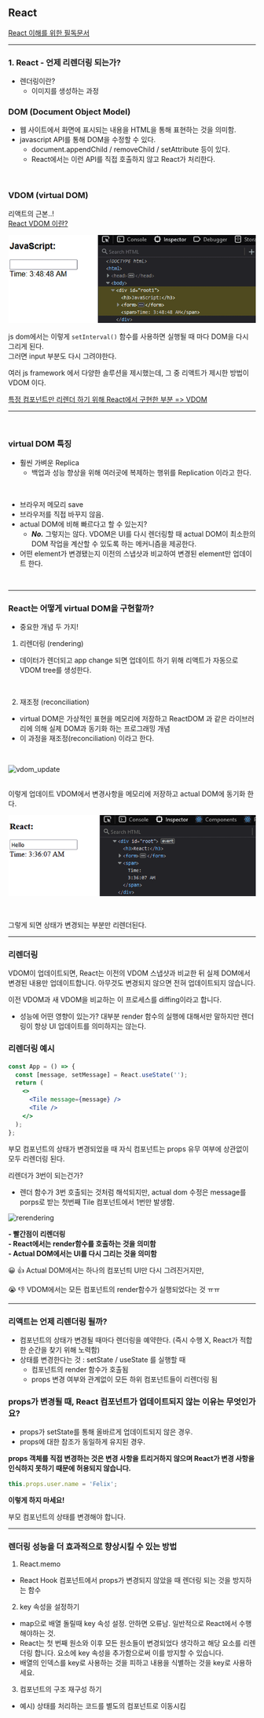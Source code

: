 ## React

[React 이해를 위한 필독문서](https://overreacted.io/ko/react-as-a-ui-runtime/)

---

### 1. React - 언제 리렌더링 되는가?

- 렌더링이란?
  - 이미지를 생성하는 과정

### <strong>DOM (Document Object Model)</strong>

- 웹 사이트에서 화면에 표시되는 내용을 HTML을 통해 표현하는 것을 의미함.
- javascript API를 통해 DOM을 수정할 수 있다.
  - document.appendChild / removeChild / setAttribute 등이 있다.
  - React에서는 이런 API를 직접 호출하지 않고 React가 처리한다.

</br>

### <strong>VDOM (virtual DOM)</strong>

리액트의 근본..! </br>
[React VDOM 이란?](https://blog.logrocket.com/virtual-dom-react/) </br>

![rerender](./rerender.gif)</br>

js dom에서는 이렇게 `setInterval()` 함수를 사용하면 실행될 때 마다 DOM을 다시 그리게 된다. </br>
그러면 input 부분도 다시 그려야한다.</br>

여러 js framework 에서 다양한 솔루션을 제시했는데, 그 중 리액트가 제시한 방법이 VDOM 이다. </br>

<u>특정 컴포넌트만 리렌더 하기 위해 React에서 구현한 부분 => VDOM</u> </br>

---
</br>

### virtual DOM 특징

- 훨씬 가벼운 Replica
  - 백업과 성능 향상을 위해 여러곳에 복제하는 행위를 Replication 이라고 한다.

</br>

- 브라우저 메모리 save
- 브라우저를 직접 바꾸지 않음.
- actual DOM에 비해 빠르다고 할 수 있는지?
  - **_No._** 그렇지는 않다. VDOM은 UI를 다시 렌더링할 때 actual DOM이 최소한의 DOM 작업을 계산할 수 있도록 하는 메커니즘을 제공한다.
- 어떤 element가 변경됐는지 이전의 스냅샷과 비교하여 변경된 element만 업데이트 한다.

</br>

---

### React는 어떻게 virtual DOM을 구현할까?

- 중요한 개념 두 가지!

1. 리렌더링 (rendering)

- 데이터가 렌더되고 app change 되면 업데이트 하기 위해 리액트가 자동으로 VDOM tree를 생성한다.

</br>

2. 재조정 (reconciliation)

- virtual DOM은 가상적인 표현을 메모리에 저장하고 ReactDOM 과 같은 라이브러리에 의해 실제 DOM과 동기화 하는 프로그래밍 개념
- 이 과정을 재조정(reconciliation) 이라고 한다.

</br>

![vdom_update](./vdom_update.png)

</br>
이렇게 업데이트 VDOM에서 변경사항을 메모리에 저장하고 actual DOM에 동기화 한다.

</br>

![vdom](./vdom.gif)</br>

</br>

그렇게 되면 상태가 변경되는 부분만 리렌더된다.

---

### 리렌더링

VDOM이 업데이트되면, React는 이전의 VDOM 스냅샷과 비교한 뒤 실제 DOM에서 변경된 내용만 업데이트합니다. 아무것도 변경되지 않으면 전혀 업데이트되지 않습니다.

이전 VDOM과 새 VDOM을 비교하는 이 프로세스를 diffing이라고 합니다.

- 성능에 어떤 영향이 있는가?
대부분 render 함수의 실행에 대해서만 말하지만 렌더링이 항상 UI 업데이트를 의미하지는 않는다.

### 리렌더링 예시

```jsx
const App = () => {
  const [message, setMessage] = React.useState('');
  return (
    <>
      <Tile message={message} />
      <Tile />
    </>
  );
};
```

부모 컴포넌트의 상태가 변경되었을 때 자식 컴포넌트는 props 유무 여부에 상관없이 모두 리렌더링 된다.

리렌더가 3번이 되는건가?

- 렌더 함수가 3번 호출되는 것처럼 해석되지만, actual dom 수정은 message를 porps로 받는 첫번째 Tile 컴포넌트에서 1번만 발생함.

![rerendering](https://felixgerschau.com/static/3221cabdf6bdab6681a6512252dd7e00/21b4d/react-rerender-vdom-comparison.png)

<strong>
 - 빨간점이 리렌더링 </br>
 - React에서는 render함수를 호출하는 것을 의미함 </br>
 - Actual DOM에서는 UI를 다시 그리는 것을 의미함
</strong>

😀 👍 Actual DOM에서는 하나의 컴포넌틔 UI만 다시 그려진거지만,

😭 👎 VDOM에서는 모든 컴포넌트의 render함수가 실행되었다는 것 ㅠㅠ

---

### 리액트는 언제 리렌더링 될까?

- 컴포넌트의 상태가 변경될 때마다 렌더링을 예약한다. (즉시 수행 X, React가 적합한 순간을 찾기 위해 노력함)
- 상태를 변경한다는 것 : setState / useState 를 실행할 때
  - 컴포넌트의 render 함수가 호출됨
  - props 변경 여부와 관계없이 모든 하위 컴포넌트들이 리렌더링 됨

### props가 변경될 때, React 컴포넌트가 업데이트되지 않는 이유는 무엇인가요?

- props가 setState를 통해 올바르게 업데이트되지 않은 경우.
- props에 대한 참조가 동일하게 유지된 경우.

**props 객체를 직접 변경하는 것은 변경 사항을 트리거하지 않으며 React가 변경 사항을 인식하지 못하기 때문에 허용되지 않습니다.**

```jsx
this.props.user.name = 'Felix';
```

**이렇게 하지 마세요!**

부모 컴포넌트의 상태를 변경해야 합니다.

---

### 렌더링 성능을 더 효과적으로 향상시킬 수 있는 방법

1. React.memo

- React Hook 컴포넌트에서 props가 변경되지 않았을 때 렌더링 되는 것을 방지하는 함수

2. key 속성을 설정하기

- map으로 배열 돌릴때 key 속성 설정. 안하면 오류남. 일반적으로 React에서 수행해야하는 것.
- React는 첫 번째 원소와 이후 모든 원소들이 변경되었다 생각하고 해당 요소를 리렌더링 합니다. 요소에 key 속성을 추가함으로써 이를 방지할 수 있습니다.
- 배열의 인덱스를 key로 사용하는 것을 피하고 내용을 식별하는 것을 key로 사용하세요.

3. 컴포넌트의 구조 재구성 하기

- 예시) 상태를 처리하는 코드를 별도의 컴포넌트로 이동시킴